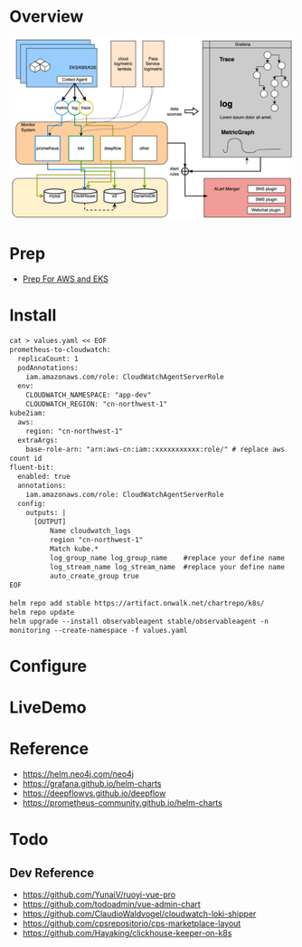 # Overview

![ObservableArch](/scripts/pic/ObservableArchDesign.jpg "ObservableArch")

# Prep

* [Prep For AWS and EKS](readme-aws.md)

# Install

```
cat > values.yaml << EOF
prometheus-to-cloudwatch:
  replicaCount: 1
  podAnnotations:
    iam.amazonaws.com/role: CloudWatchAgentServerRole
  env:
    CLOUDWATCH_NAMESPACE: "app-dev"
    CLOUDWATCH_REGION: "cn-northwest-1"
kube2iam:
  aws:
    region: "cn-northwest-1"
  extraArgs:
    base-role-arn: "arn:aws-cn:iam::xxxxxxxxxxx:role/" # replace aws count id
fluent-bit:
  enabled: true
  annotations:
    iam.amazonaws.com/role: CloudWatchAgentServerRole
  config:
    outputs: |
      [OUTPUT]
          Name cloudwatch_logs
          region "cn-northwest-1"
          Match kube.*
          log_group_name log_group_name    #replace your define name
          log_stream_name log_stream_name  #replace your define name
          auto_create_group true
EOF

helm repo add stable https://artifact.onwalk.net/chartrepo/k8s/
helm repo update
helm upgrade --install observableagent stable/observableagent -n monitoring --create-namespace -f values.yaml 
```

# Configure


# LiveDemo

# Reference 

- https://helm.neo4j.com/neo4j
- https://grafana.github.io/helm-charts
- https://deepflowys.github.io/deepflow
- https://prometheus-community.github.io/helm-charts

# Todo

## Dev Reference 
- https://github.com/YunaiV/ruoyi-vue-pro
- https://github.com/todoadmin/vue-admin-chart
- https://github.com/ClaudioWaldvogel/cloudwatch-loki-shipper
- https://github.com/cpsrepositorio/cps-marketplace-layout
- https://github.com/Hayaking/clickhouse-keeper-on-k8s
